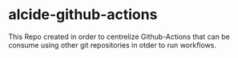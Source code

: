 # alcide-github-actions

This Repo created in order to centrelize Github-Actions that can be consume using other git repositories in otder to run workflows.
